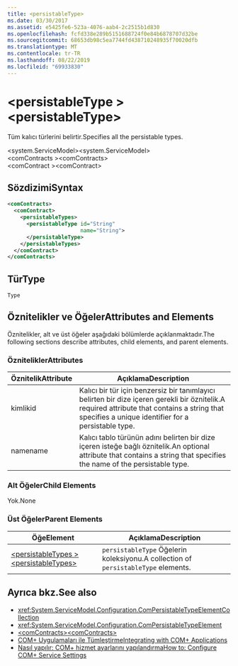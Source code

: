 ```yaml
---
title: <persistableType>
ms.date: 03/30/2017
ms.assetid: e5425fe6-523a-4076-aab4-2c2515b1d830
ms.openlocfilehash: fcfd338e289b5151688724f0e84b6878707d32be
ms.sourcegitcommit: 68653db98c5ea7744fd438710248935f70020dfb
ms.translationtype: MT
ms.contentlocale: tr-TR
ms.lasthandoff: 08/22/2019
ms.locfileid: "69933830"
---
```

# <a name="persistabletype"></a><span data-ttu-id="be02b-101">\<persistableType ></span><span class="sxs-lookup"><span data-stu-id="be02b-101">\<persistableType></span></span>
<span data-ttu-id="be02b-102">Tüm kalıcı türlerini belirtir.</span><span class="sxs-lookup"><span data-stu-id="be02b-102">Specifies all the persistable types.</span></span>  
  
 <span data-ttu-id="be02b-103">\<system.ServiceModel></span><span class="sxs-lookup"><span data-stu-id="be02b-103">\<system.ServiceModel></span></span>  
<span data-ttu-id="be02b-104">\<comContracts ></span><span class="sxs-lookup"><span data-stu-id="be02b-104">\<comContracts></span></span>  
<span data-ttu-id="be02b-105">\<comContract ></span><span class="sxs-lookup"><span data-stu-id="be02b-105">\<comContract></span></span>  
  
## <a name="syntax"></a><span data-ttu-id="be02b-106">Sözdizimi</span><span class="sxs-lookup"><span data-stu-id="be02b-106">Syntax</span></span>  
  
```xml  
<comContracts>
  <comContract>
    <persistableTypes>
      <persistableType id="String"
                       name="String">
      </persistableType>
    </persistableTypes>
  </comContract>
</comContracts>
```  
  
## <a name="type"></a><span data-ttu-id="be02b-107">Tür</span><span class="sxs-lookup"><span data-stu-id="be02b-107">Type</span></span>  
 `Type`  
  
## <a name="attributes-and-elements"></a><span data-ttu-id="be02b-108">Öznitelikler ve Öğeler</span><span class="sxs-lookup"><span data-stu-id="be02b-108">Attributes and Elements</span></span>  
 <span data-ttu-id="be02b-109">Öznitelikler, alt ve üst öğeler aşağıdaki bölümlerde açıklanmaktadır.</span><span class="sxs-lookup"><span data-stu-id="be02b-109">The following sections describe attributes, child elements, and parent elements.</span></span>  
  
### <a name="attributes"></a><span data-ttu-id="be02b-110">Öznitelikler</span><span class="sxs-lookup"><span data-stu-id="be02b-110">Attributes</span></span>  
  
|<span data-ttu-id="be02b-111">Öznitelik</span><span class="sxs-lookup"><span data-stu-id="be02b-111">Attribute</span></span>|<span data-ttu-id="be02b-112">Açıklama</span><span class="sxs-lookup"><span data-stu-id="be02b-112">Description</span></span>|  
|---------------|-----------------|  
|<span data-ttu-id="be02b-113">kimlik</span><span class="sxs-lookup"><span data-stu-id="be02b-113">id</span></span>|<span data-ttu-id="be02b-114">Kalıcı bir tür için benzersiz bir tanımlayıcı belirten bir dize içeren gerekli bir öznitelik.</span><span class="sxs-lookup"><span data-stu-id="be02b-114">A required attribute that contains a string that specifies a unique identifier for a persistable type.</span></span>|  
|<span data-ttu-id="be02b-115">name</span><span class="sxs-lookup"><span data-stu-id="be02b-115">name</span></span>|<span data-ttu-id="be02b-116">Kalıcı tablo türünün adını belirten bir dize içeren isteğe bağlı öznitelik.</span><span class="sxs-lookup"><span data-stu-id="be02b-116">An optional attribute that contains a string that specifies the name of the persistable type.</span></span>|  
  
### <a name="child-elements"></a><span data-ttu-id="be02b-117">Alt Öğeler</span><span class="sxs-lookup"><span data-stu-id="be02b-117">Child Elements</span></span>  
 <span data-ttu-id="be02b-118">Yok.</span><span class="sxs-lookup"><span data-stu-id="be02b-118">None</span></span>  
  
### <a name="parent-elements"></a><span data-ttu-id="be02b-119">Üst Öğeler</span><span class="sxs-lookup"><span data-stu-id="be02b-119">Parent Elements</span></span>  
  
|<span data-ttu-id="be02b-120">Öğe</span><span class="sxs-lookup"><span data-stu-id="be02b-120">Element</span></span>|<span data-ttu-id="be02b-121">Açıklama</span><span class="sxs-lookup"><span data-stu-id="be02b-121">Description</span></span>|  
|-------------|-----------------|  
|[<span data-ttu-id="be02b-122">\<persistableTypes ></span><span class="sxs-lookup"><span data-stu-id="be02b-122">\<persistableTypes></span></span>](persistabletypes.md)|<span data-ttu-id="be02b-123">`persistableType` Öğelerin koleksiyonu.</span><span class="sxs-lookup"><span data-stu-id="be02b-123">A collection of `persistableType` elements.</span></span>|  
  
## <a name="see-also"></a><span data-ttu-id="be02b-124">Ayrıca bkz.</span><span class="sxs-lookup"><span data-stu-id="be02b-124">See also</span></span>

- <xref:System.ServiceModel.Configuration.ComPersistableTypeElementCollection>
- <xref:System.ServiceModel.Configuration.ComPersistableTypeElement>
- [<span data-ttu-id="be02b-125">\<comContracts></span><span class="sxs-lookup"><span data-stu-id="be02b-125">\<comContracts></span></span>](comcontracts.md)
- [<span data-ttu-id="be02b-126">COM+ Uygulamaları ile Tümleştirme</span><span class="sxs-lookup"><span data-stu-id="be02b-126">Integrating with COM+ Applications</span></span>](../../../wcf/feature-details/integrating-with-com-plus-applications.md)
- [<span data-ttu-id="be02b-127">Nasıl yapılır: COM+ hizmet ayarlarını yapılandırma</span><span class="sxs-lookup"><span data-stu-id="be02b-127">How to: Configure COM+ Service Settings</span></span>](../../../wcf/feature-details/how-to-configure-com-service-settings.md)
